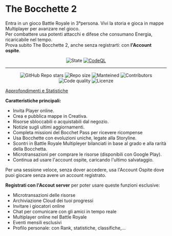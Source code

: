 # The Bocchette 2
<!-- 
[![Main-Background](https://docs.google.com/drawings/d/e/2PACX-1vRWRSRkIcWafi4aizPRm6sHtJleHPepMcy88ZQ9UX3AhNIVTnKyhxNrIsfAU4LcKdr4JWxVRsUImpv0/pub?w=690&h=571)](url)
============== 
-->

Entra in un gioco Battle Royale in 3°persona. Vivi la storia e gioca in mappe Multiplayer per avanzare nel gioco.<br>
Per combattere usa potenti attacchi e difese che consumano Energia, ricaricabile nel tempo.<br>
Prova subito The Bocchette 2, anche senza registrarti: con **l'Account ospite**.

<div align="center">

  ![State](https://img.shields.io/badge/State%3A-Making-white)
  [![CodeQL](https://github.com/Croc-Prog-github/The-Bocchette-2/actions/workflows/github-code-scanning/codeql/badge.svg?branch=main)](https://github.com/Croc-Prog-github/The-Bocchette-2/actions/workflows/github-code-scanning/codeql)
</div>
<hr>
<div align="center">

  <!-- ![Downloads](https://img.shields.io/github/downloads/Croc-Prog-github/The-Bocchette-2/total) -->
  ![GitHub Repo stars](https://img.shields.io/github/stars/Croc-Prog-github/The-Bocchette-2?style=flat&color=yellow)
  ![Repo size](https://img.shields.io/github/repo-size/Croc-Prog-github/The-Bocchette-2)
  ![Manteined](https://img.shields.io/badge/Aggiornamenti-SI!-green)
  ![Contributors](https://img.shields.io/github/contributors/Croc-Prog-github/The-Bocchette-2)
  ![Code quality](https://img.shields.io/badge/Code%20Quality-A-lighgreen?style=flat)
  ![Licenze](https://img.shields.io/badge/licenze-MIT-blue?link=https%3A%2F%2Fgithub.com%2FCroc-Prog-github%2FThe-Bocchette-2%2Fblob%2Fmain%2FLICENSE.md)
</div>

<!--
<table>
  <tr>
    <td style="overflow: auto;"><img src="/resources/img/Shop.png" alt="Shop"></td>
    <td style="overflow: auto;"><img src="/resources/img/Pass.png" alt="Pass"></td>
  </tr>
</table>
-->

[Approfondimenti e Statistiche](https://repo-tracker.com/r/gh/Croc-Prog-github/The-Bocchette-2)

**Caratteristiche principali:**
- Invita Player online.
- Crea e pubblica mappe in Creativa.
- Risorse sbloccabili o acquistabili dal negozio.
- Notizie sugli ultimi aggiornamenti.
- Completa missioni del Bocchet Pass per ricevere ricompense
- Usa Bocchette con evoluzioni uniche, legate alla Storyline.
- Scontri in Battle Royale Multipleyer bilanciati in base al grado e alla rarità della Bocchetta.
- Microtransazioni per comprare le risorse (disponibili con Google Play).
- Continua ad usare l'account ospite, caricando l'ultimo salvataggio.

Per una sessione veloce, senza dover accedere, usa l'Account Ospite dove puoi giocare senza avere un account registrato.<br>

**Registrati con l'Accout server** per poter usare queste funzioni esclusive:
- Microtransazioni delle risorse
- Archiviazione Cloud dei tuoi progressi
- Invitare i giocatori online
- Chat per comunicare con gli amici in tempo reale
- Multiplayer online nel Battle Royale
- Eventi mensili esclusivi
- Profilo personale: con Rank, statistiche, classifiche,...
